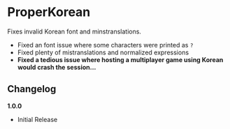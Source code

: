 # ProperKorean

Fixes invalid Korean font and minstranslations.

* Fixed an font issue where some characters were printed as `?`
* Fixed plenty of mistranslations and normalized expressions
* **Fixed a tedious issue where hosting a multiplayer game using Korean would crash the session...**

## Changelog

**1.0.0**

* Initial Release